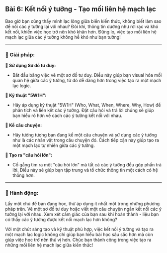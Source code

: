 ## Bài 6: Kết nối ý tưởng - Tạo mối liên hệ mạch lạc

Bao giờ bạn cũng thấy mình lạc lõng giữa biển kiến thức, không biết làm sao để nối các ý tưởng lại với nhau? Đôi khi, thông tin dường như rời rạc và khó kết nối, khiến việc học trở nên khó khăn hơn. Đừng lo, việc tạo mối liên hệ mạch lạc giữa các ý tưởng không hề khó như bạn tưởng!

---

### 📌 Giải pháp:

**🔹 Sử dụng Sơ đồ tư duy:**
- Bắt đầu bằng việc vẽ một sơ đồ tư duy. Điều này giúp bạn visual hóa mối quan hệ giữa các ý tưởng, từ đó dễ dàng hơn trong việc tạo ra một mạch lạc logic.

**🔹 Kỹ thuật "5W1H":**
- Hãy áp dụng kỹ thuật "5W1H" (Who, What, When, Where, Why, How) để phân tích và liên kết các ý tưởng. Đặt câu hỏi và trả lời chúng sẽ giúp bạn hiểu rõ hơn về cách các ý tưởng kết nối với nhau.

**🔹 Kể câu chuyện:**
- Hãy tưởng tượng bạn đang kể một câu chuyện và sử dụng các ý tưởng như là các nhân vật trong câu chuyện đó. Cách tiếp cận này giúp tạo ra một mạch lạc tự nhiên giữa các ý tưởng.

**🔹 Tạo ra "câu hỏi lớn":**
- Cố gắng tìm ra một "câu hỏi lớn" mà tất cả các ý tưởng đều góp phần trả lời. Điều này sẽ giúp bạn tập trung và tổ chức thông tin một cách có hệ thống hơn.

---

### 🚀 Hành động:

Lấy một chủ đề bạn đang học, thử áp dụng ít nhất một trong những phương pháp trên. Vẽ một sơ đồ tư duy hoặc viết một câu chuyện ngắn kết nối các ý tưởng lại với nhau. Xem xét cảm giác của bạn sau khi hoàn thành - liệu bạn có thấy các ý tưởng được kết nối mạch lạc hơn không?

Với một chút sáng tạo và kỹ thuật phù hợp, việc kết nối ý tưởng và tạo ra một mạch lạc logic không chỉ giúp bạn hiểu bài học sâu sắc hơn mà còn giúp việc học trở nên thú vị hơn. Chúc bạn thành công trong việc tạo ra những mối liên hệ mạch lạc giữa kiến thức!